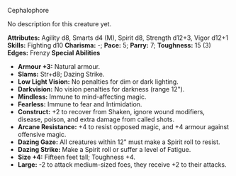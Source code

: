 Cephalophore

No description for this creature yet.

**Attributes:** Agility d8, Smarts d4 (M), Spirit d8, Strength d12+3,
Vigor d12+1
**Skills:** Fighting d10
**Charisma:** -; **Pace:** 5; **Parry:** 7; **Toughness:** 15 (3)
**Edges:** Frenzy
**Special Abilities**
- **Armour +3:** Natural armour.
- **Slams:** Str+d8; Dazing Strike.
- **Low Light Vision:** No penalties for dim or dark lighting.
- **Darkvision:** No vision penalties for darkness (range 12").
- **Mindless:** Immune to mind-affecting magic.
- **Fearless:** Immune to fear and Intimidation.
- **Construct:** +2 to recover from Shaken, ignore wound modifiers,
disease, poison, and extra damage from called shots.
- **Arcane Resistance:** +4 to resist opposed magic, and +4 armour
against offensive magic.
- **Dazing Gaze:** All creatures within 12" must make a Spirit roll to
resist.
- **Dazing Strike:** Make a Spirit roll or suffer a level of Fatigue.
- **Size +4:** Fifteen feet tall; Toughness +4.
- **Large:** -2 to attack medium-sized foes, they receive +2 to their
attacks.

